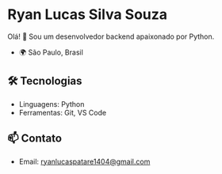 # Ryan Lucas Silva Souza

Olá! 👋 Sou um desenvolvedor backend apaixonado por Python.

- 🌍 São Paulo, Brasil

## 🛠️ Tecnologias

- Linguagens: Python
- Ferramentas: Git, VS Code

## 📫 Contato

- Email: ryanlucaspatare1404@gmail.com
